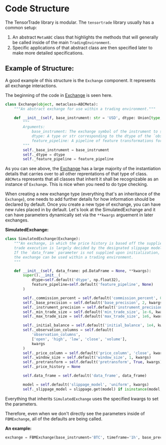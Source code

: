 # Code Structure

The TensorTrade library is modular. The `tensortrade` library usually has a common setup:

1. An abstract `MetaABC` class that highlights the methods that will generally be called inside of the main `TradingEnvironment`.
2. Specific applications of that abstract class are then specified later to make more detailed specifications.

## Example of Structure:

A good example of this structure is the `Exchange` component. It represents all exchange interactions.

The beginning of the code in [Exchange](https://github.com/notadamking/tensortrade/blob/master/tensortrade/exchanges/exchange.py) is seen here.

```py
class Exchange(object, metaclass=ABCMeta):
    """An abstract exchange for use within a trading environment."""

    def __init__(self, base_instrument: str = 'USD', dtype: Union[type, str] = np.float32, feature_pipeline: FeaturePipeline = None):
        """
        Arguments:
            base_instrument: The exchange symbol of the instrument to store/measure value in.
            dtype: A type or str corresponding to the dtype of the `observation_space`.
            feature_pipeline: A pipeline of feature transformations for transforming observations.
        """
        self._base_instrument = base_instrument
        self._dtype = dtype
        self._feature_pipeline = feature_pipeline
```

As you can see above, the [Exchange](https://github.com/notadamking/tensortrade/blob/master/tensortrade/exchanges/exchange.py) has a large majority of the instantiation details that carries over to all other reprentations of that type of class. `ABCMeta` represents that all classes that inherit it shall be recognizable as an instance of `Exchange`. This is nice when you need to do type checking.

When creating a new exchange type (everything that's an inheritance of the `Exchange`), one needs to add further details for how information should be declared by default. Once you create a new type of exchange, you can have new rules placed in by default. Let's look at the SimulatedExchange and it can have parameters dynamically set via the `**kwargs` arguement in later exchanges.

**SimulatedExchange:**

```py
class SimulatedExchange(Exchange):
    """An exchange, in which the price history is based off the supplied data frame and
    trade execution is largely decided by the designated slippage model.
    If the `data_frame` parameter is not supplied upon initialization, it must be set before
    the exchange can be used within a trading environment.
    """

    def __init__(self, data_frame: pd.DataFrame = None, **kwargs):
        super().__init__(
            dtype=self.default('dtype', np.float32),
            feature_pipeline=self.default('feature_pipeline', None)
        )

        self._commission_percent = self.default('commission_percent', 0.3, kwargs)
        self._base_precision = self.default('base_precision', 2, kwargs)
        self._instrument_precision = self.default('instrument_precision', 8, kwargs)
        self._min_trade_size = self.default('min_trade_size', 1e-6, kwargs)
        self._max_trade_size = self.default('max_trade_size', 1e6, kwargs)

        self._initial_balance = self.default('initial_balance', 1e4, kwargs)
        self._observation_columns = self.default(
            'observation_columns',
            ['open', 'high', 'low', 'close', 'volume'],
            kwargs
        )
        self._price_column = self.default('price_column', 'close', kwargs)
        self._window_size = self.default('window_size', 1, kwargs)
        self._pretransform = self.default('pretransform', True, kwargs)
        self._price_history = None

        self.data_frame = self.default('data_frame', data_frame)

        model = self.default('slippage_model', 'uniform', kwargs)
        self._slippage_model = slippage.get(model) if isinstance(model, str) else model()
```

Everything that inherits `SimulatedExchange` uses the specified kwargs to set the parameters.

Therefore, even when we don't directly see the parameters inside of `FBMExchange`, all of the defaults are being called.

**An example:**

```py
exchange = FBMExchange(base_instrument='BTC', timeframe='1h', base_precision=4) # we're replacing the default base precision.
```
